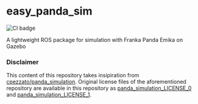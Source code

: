 # easy_panda_sim

![CI badge](https://github.com/hsp-panda/easy_panda_sim/workflows/ROS%20CI%20Workflow/badge.svg)

A lightweight ROS package for simulation with Franka Panda Emika on Gazebo

### Disclaimer

This content of this repository takes insipiration from [cpezzato/panda_simulation](https://github.com/cpezzato/panda_simulation). Original license files of the aforementioned repository are available in this repository as [panda_simulation_LICENSE_0](panda_simulation_LICENSE_0) and [panda_simulation_LICENSE_1](panda_simulation_LICENSE_1).

